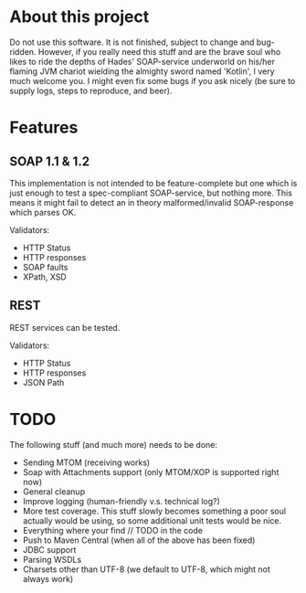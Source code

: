 # About this project #
Do not use this software. It is not finished, subject to change and bug-ridden. However, if you really need this stuff and are the brave soul who likes to ride the depths of Hades' SOAP-service underworld on his/her flaming JVM chariot wielding the almighty sword named 'Kotlin', I very much welcome you.
I might even fix some bugs if you ask nicely (be sure to supply logs, steps to reproduce, and beer). 

# Features #

## SOAP 1.1 & 1.2 ##
This implementation is not intended to be feature-complete but one which is just enough to test a spec-compliant SOAP-service, but nothing more.
This means it might fail to detect an in theory malformed/invalid SOAP-response which parses OK.

Validators:
- HTTP Status
- HTTP responses
- SOAP faults
- XPath, XSD

## REST ##
REST services can be tested.

Validators:
- HTTP Status
- HTTP responses
- JSON Path


# TODO #
The following stuff (and much more) needs to be done:
- Sending MTOM (receiving works)
- Soap with Attachments support (only MTOM/XOP is supported right now)
- General cleanup
- Improve logging (human-friendly v.s. technical log?)
- More test coverage. This stuff slowly becomes something a poor soul actually would be using, so some additional unit tests would be nice.
- Everything where your find // TODO in the code
- Push to Maven Central (when all of the above has been fixed)
- JDBC support
- Parsing WSDLs
- Charsets other than UTF-8 (we default to UTF-8, which might not always work)